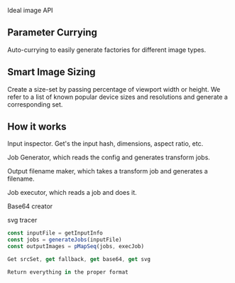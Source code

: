Ideal image API

## Parameter Currying

Auto-currying to easily generate factories for different image types.

## Smart Image Sizing

Create a size-set by passing percentage of viewport width or height. We refer to a list of known popular device sizes and resolutions and generate a corresponding set.

## How it works

Input inspector. Get's the input hash, dimensions, aspect ratio, etc.

Job Generator, which reads the config and generates transform jobs.

Output filename maker, which takes a transform job and generates a filename.

Job executor, which reads a job and does it.

Base64 creator

svg tracer

```js
const inputFile = getInputInfo
const jobs = generateJobs(inputFile)
const outputImages = pMapSeq(jobs, execJob)

Get srcSet, get fallback, get base64, get svg

Return everything in the proper format
```
